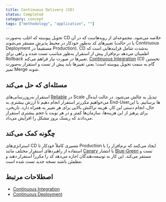 ```yaml
---
title: Continuous Delivery (CD)
status: Completed
category: concept
tags: ["methodology", "application", ""]
---
```


تحویل پیوسته که اغلب به‌صورت CD خلاصه می‌شود، مجموعه‌ای از رویه‌هاست که در آن تغییرهای کد به‌طور خودکار در محیط پذیرش مستقر می‌شوند (یا در حالت Continuous Deployment مستقیماً در Production). CD به‌شدت شامل فرایندهایی است که اطمینان می‌دهد نرم‌افزار پیش از استقرار به‌طور مناسب تست شده و راهی برای Rollback تغییرها در صورت نیاز فراهم می‌کند. [Continuous Integration](/continuous-integration/) (CI) نخستین گام به سمت تحویل پیوسته است؛ یعنی تغییرها باید پیش از تست و استقرار به‌صورت تمیز Merge شوند.

## مسئله‌ای که حل می‌کند

استقرار به‌روزرسانی‌های [Reliable](/reliability/) در Scale تبدیل به چالش می‌شود. در حالت ایده‌آل می‌خواهیم مکررتر استقرار انجام دهیم تا ارزش بیشتری به End-Userها برسانیم. با این حال، انجام دستی این کار، هزینه تراکنش بالایی برای هر تغییر به همراه دارد. تاریخی، برای پرهیز از این هزینه‌ها، سازمان‌ها کمتر و در هر نوبت با حجم بیشتری استقرار می‌دادند که ریسک بروز مشکل را افزایش می‌داد.

## چگونه کمک می‌کند

استراتژی‌های CD مسیری کاملاً خودکار تا Production ایجاد می‌کنند که نرم‌افزار را با استفاده از راهبردهای استقرار مختلف مانند [Canary](/canary-deployment/) یا انتشار [Blue-Green](/blue-green-deployment/) تست و مستقر می‌کند. این کار به توسعه‌دهندگان اجازه می‌دهد کد را مکرراً استقرار دهند و مطمئن باشند نسخه جدید تست شده است.

## اصطلاحات مرتبط

* [Continuous Integration](/continuous-integration/)
* [Continuous Deployment](/continuous-deployment/)
